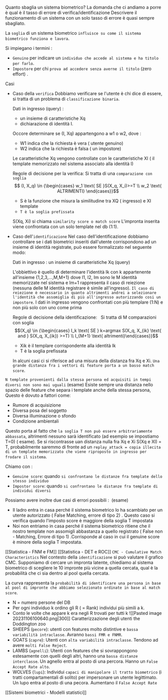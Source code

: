 Quanto sbaglia un sistema biometrico?
La domanda che ci andiamo a porre è qual è il tasso di errore di verifica/identificazione
Descrivere il funzionamento di un sistema con un solo tasso di errore è quasi sempre sbagliato.

La `soglia` di un sistema biometrico `influisce su come il sistema biometrico funziona e lavora`.

Si impiegano i termini :
- `Genuino` per indicare un `individuo che accede al sistema e ha titolo per farlo`.
- `Impostore` per chi `prova ad accedere senza averne il titolo` (zero effort) .

Casi
- Caso della `verifica`
	Dobbiamo verificare se l'utente è chi dice di essere, si tratta di un problema di `classificazione binaria`.
	
	Dati in ingresso (query) :
	- un insieme di caratteristiche Xq
	- dichiarazione di identità I.
	
	Occore determinare se (I, Xq) appartengono a w1 o w2, dove :
	- W1 indica che la richiesta è vera ( utente genuino)
	- W2 indica che la richiesta è falsa ( un impostore)
	
	Le caratteristiche Xq vengono controllate con le caratteristiche XI ( il template memorizzato nel sistema associato alla identità I)
	
	Regole di decisione per la verifica:
	Si tratta di una `comparazione con soglia`
	$$ (I, X_q) \in {\begin{cases} w_1 \text{ SE }S(X_q, X_i)>=T \\ w_2 \text{ ALTRIMENTI} \end{cases}}$$
	- S è la funzione che misura la similitudine tra XQ ( ingresso) e XI template
	- `T è la soglia prefissata`
	
	S(Xq, Xi) si chiama `similarity score o match score`
	L'impronta inserita viene confrontata con un solo template nel db (1:1).
- Caso dell'`identificazione`
	Nel caso dell'identificazione dobbiamo controllare se i dati biometrici inseriti dall'utente corrispondono ad un insieme di identità registrate, può essere formalizzato nel seguente modo:
	
	Dati in ingresso : un insieme di caratteristiche Xq (query)
	
	L'obbiettivo è quello di determinare l'identità Ik con k appartenente all'insieme {1,2,3,…,M,M+1} dove I1, I2, Im sono le M identità memorizzate nel sistema e Im+1 rappresenta il caso di reiezione (nessuna delle M identità registrare è simile all'ingresso). `Il caso di reiezione è necessario in quanto altrimenti andrei a selezionare l'identità che assomiglia di più all'ingresso autorizzando cosi un impostore`.
	I dati in ingresso vengono confrontati con più templare (1:N) e non più solo con uno come prima
	
	Regole di decisione della identificazione:   
	Si tratta di M comparazioni con soglia
	$$(X_q) \in {\begin{cases} I_k \text{ SE } k=argmax S(X_q, X_{ik} \text{ and } S(X_q, X_{ik}) >=T) \\
	I_{M+1} \text{ altrimenti}\end{cases}}$$
	- Xik è il templare corrispondente alla identità Ik
	- T è la soglia prefissata
	
	In alcuni casi ci si riferisce ad una misura della distanza fra Xq e Xi. 
	`Una grande distanza fra i vettori di feature porta a un basso match score`.


`N template provenienti dalla stessa persona ed acquisiti in tempi diversi non sono mai uguali` (esame)
Esiste sempre una distanza nello spazio delle feature che separa i template anche della stessa persona, Questo è dovuto a fattori come:
- Rumore di acquisizione
- Diversa posa del soggetto
- Diversa illuminazione o sfondo
- Condizione ambientali

Questo porta al fatto che `la soglia T non può essere arbitrariamente abbassata`, altrimenti nessuno sarà identificato (ad esempio se impostiamo T=0) ( esame).
Se si riscontrasse uan distanza nulla fra Xq e Xi S(Xq e XI) = T, probabilmente saremmo di fronte ad un `replay_attack = copia illecita di un template memorizzato che viene riproposto in ingresso per frodare il sistema`.

Chiamo con :
- `Genuine score`: quando `si confrontano le distanze fra template dello stesso individuo`
- `Impostor score`: quando `si confrontano le distanze fra template di individui diversi`

Possiamo avere inoltre due casi di errori possibili :  (esame)
- Il ladro entra in casa perché il sistema biometrico lo ha scambiato per un utente autorizzato ( False Matching, errore di tipo 2) . Questo caso si verifica quando l'imposto score è maggiore della soglia T impostata
- Noi non entriamo in casa perché il sistema biometrico ritiene che il nostro template non assomigli abbastanza a quello registrato ( False non - Matching, Errore di tipo 1) .Corrisponde al caso in cui il genuine score è minore della soglia T impostata.


[[Statistica - FNM e FM]]
[[Statistica - DET e ROC]]
`CMC - Cumulative Match Characteristics`
Nel contesto della `identificazione` si può valutare il grafico CMC.
Supponiamo di cercare un impronta latente, chiediamo al sistema biometrico di scegliere le 10 impronte più vicine a quella cercata, qual è la probabilità che ci sia dentro al pool quella cercata.

La curva rappresenta la `probabilità di identificare una persona in base al pool di impronte che abbiamo selezionato ordinate in base al match score`.
- N = numero persone del DB
- Per ogni individuo k ordino gli R ( = Rank) individui più simili a k.
- Conto le volte che appare k era negli R trovati per tutti k
![[Pasted image 20231106100640.png|300]]
Caratterizzazione degli utenti the Doddington zoo
- SHEEPS (`pecore`): utenti con features molto distintive e `bassa variabilità intraclasse`. Avranno `bassi FMR e FNMR`.
- GOATS (`capre`): Utenti con `alta variabilità intraclasse`. Tendono ad avere `molti False Reject`.
- LAMBS (`agnelli`): Utenti con features che si sovrappongono estesamente con quelli degli altri, hanno una `bassa distanze interclasse`. Un agnello entra al posto di una percora. Hanno un `False Accept Rate alto`.
- WOLVES (`lupi`): Individui `capaci di manipolare il tratto biometrico` (i tratti compartamentali di solito) per impersonare un utente legittimato. Un lupo entra al posto di una pecora. Aumentano il `False Accept Rate`

[[Sistemi biometrici - Modelli statistici]]